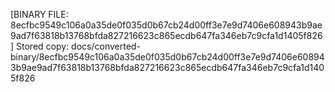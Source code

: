 [BINARY FILE: 8ecfbc9549c106a0a35de0f035d0b67cb24d00ff3e7e9d7406e608943b9ae9ad7f63818b13768bfda827216623c865ecdb647fa346eb7c9cfa1d1405f826]
Stored copy: docs/converted-binary/8ecfbc9549c106a0a35de0f035d0b67cb24d00ff3e7e9d7406e608943b9ae9ad7f63818b13768bfda827216623c865ecdb647fa346eb7c9cfa1d1405f826
